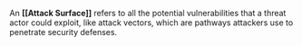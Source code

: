  An **[[Attack Surface]]** refers to all the potential vulnerabilities that a threat actor could exploit, like attack vectors, which are pathways attackers use to penetrate security defenses. 